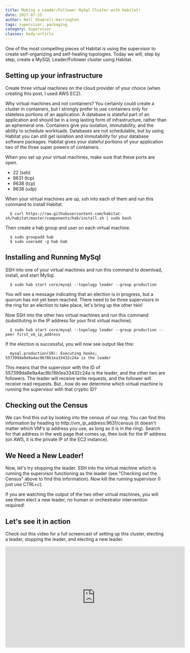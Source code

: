 ```yaml
---
title: Making a Leader/Follower MySql Cluster with Habitat!
date: 2017-07-25
author: Nell Shamrell-Harrington
tags: supervisor, packaging
category: Supervisor
classes: body-article
---
```


One of the most compelling pieces of Habitat is using the supervisor to create self-organizing and self-healing topologies.  Today we will, step by step, create a MySQL Leader/Follower cluster using Habitat.

## Setting up your infrastructure

Create three virtual machines on the cloud provider of your choice (when creating this post, I used AWS EC2).

Why virtual machines and not containers?  You certainly could create a cluster in containers, but I strongly prefer to use containers only for stateless portions of an application.  A database is stateful part of an application and should be in a long lasting form of infrastructure, rather than an ephemeral one.  Containers give you isolation, immutability, and the ability to schedule workloads.  Databases are not schedulable, but by using Habitat you can still get isolation and immutability for your database software packages.  Habitat gives your stateful portions of your application two of the three super powers of containers.

When you set up your virtual machines, make sure that these ports are open.

* 22 (ssh)
* 9631 (tcp)
* 9638 (tcp)
* 9638 (udp)

When your virtual machines are up, ssh into each of them and run this command to install Habitat.

```console
  $ curl https://raw.githubusercontent.com/habitat-sh/habitat/master/components/hab/install.sh | sudo bash
```

Then create a hab group and user on each virtual machine.

```console
  $ sudo groupadd hab
  $ sudo useradd -g hab hab
```

## Installing and Running MySql

SSH into one of your virtual machines and run this command to download, install, and start MySql.

```console
  $ sudo hab start core/mysql --topology leader --group production
```

You will see a message indicating that an election is in progress, but a quorum has not yet been reached.  There need to be three supervisors in the ring for an election to take place, let's bring up the other two!

Now SSH into the other two virtual machines and run this command (substituting in the IP address for your first virtual machine).

```console
  $ sudo hab start core/mysql --topology leader --group production --peer first_vm_ip_address
```

If the election is successful, you will now see output like this:

```console
  mysql.production(SR): Executing hooks; 557399da9e9a4ac9b78b1ea33432c24a is the leader
```

This means that the supervisor with the ID of 557399da9e9a4ac9b78b1ea33432c24a is the leader, and the other two are followers.  The leader will receive write requests, and the follower will receive read requests.  But...how do we determine which virtual machine is running the supervisor with that cryptic ID?

## Checking out the Census

We can find this out by looking into the census of our ring.  You can find this information by heading to http://vm_ip_address:9631/census (it doesn't matter which VM's ip address you use, as long as it is in the ring).  Search for that address in the web page that comes up, then look for the IP address (on AWS, it is the private IP of the EC2 instance).

## We Need a New Leader!

Now, let's try stopping the leader.  SSH into the virtual machine which is running the supervisor functioning as the leader (see "Checking out the Census" above to find this information).  Now kill the running supervisor (I just use CTRL+c).

If you are watching the output of the two other virtual machines, you will see them elect a new leader, no human or orchestrator intervention required!

## Let's see it in action

Check out this video for a full screencast of setting up this cluster, electing a leader, stopping the leader, and electing a new leader.

<iframe width="560" height="315" src="https://www.youtube.com/embed/LKxElvaROFI" frameborder="0" allowfullscreen></iframe>
